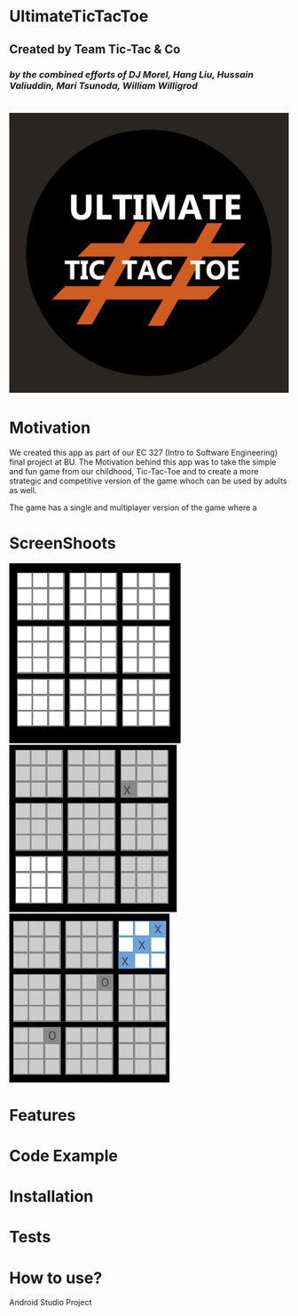 # **UltimateTicTacToe**
## Created by Team Tic-Tac & Co
### *by the combined efforts of DJ Morel, Hang Liu, Hussain Valiuddin, Mari Tsunoda, William Willigrod*
# ![UltimateTicTacToe](app/src/main/res/drawable/ultimatettt_logo.png)

# Motivation
We created this app as part of our EC 327 (Intro to Software Engineering) final project at BU. The Motivation behind this app was to take the simple and fun game from our childhood, Tic-Tac-Toe and to create a more strategic and competitive version of the game whoch can be used by adults as well.

The game has a single and multiplayer version of the game where a 

# ScreenShoots
![UltimateTicTacToe](app/src/main/res/drawable/ttt1.png)
![UltimateTicTacToe](app/src/main/res/drawable/ttt2.PNG)
![UltimateTicTacToe](app/src/main/res/drawable/ttt3.PNG)


# Features

# Code Example

# Installation

# Tests

# How to use?


Android Studio Project
